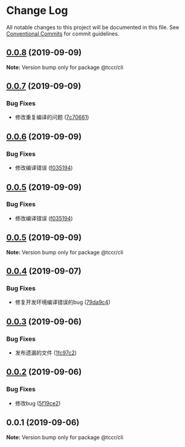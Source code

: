 # Change Log

All notable changes to this project will be documented in this file.
See [Conventional Commits](https://conventionalcommits.org) for commit guidelines.

## [0.0.8](https://github.com/SealUI/tc/compare/@tccr/cli@0.0.7...@tccr/cli@0.0.8) (2019-09-09)

**Note:** Version bump only for package @tccr/cli





## [0.0.7](https://github.com/SealUI/tc/compare/@tccr/cli@0.0.6...@tccr/cli@0.0.7) (2019-09-09)


### Bug Fixes

* 修改重复编译的问题 ([7c70661](https://github.com/SealUI/tc/commit/7c70661))





## [0.0.6](https://github.com/SealUI/tc/compare/@tccr/cli@0.0.5...@tccr/cli@0.0.6) (2019-09-09)


### Bug Fixes

* 修改编译错误 ([f035194](https://github.com/SealUI/tc/commit/f035194))





## [0.0.5](https://github.com/SealUI/tc/compare/@tccr/cli@0.0.5...@tccr/cli@0.0.5) (2019-09-09)


### Bug Fixes

* 修改编译错误 ([f035194](https://github.com/SealUI/tc/commit/f035194))





## [0.0.5](https://github.com/SealUI/tc/compare/@tccr/cli@0.0.4...@tccr/cli@0.0.5) (2019-09-09)

**Note:** Version bump only for package @tccr/cli





## [0.0.4](https://github.com/SealUI/tc/compare/@tccr/cli@0.0.3...@tccr/cli@0.0.4) (2019-09-07)


### Bug Fixes

* 修复开发环境编译错误的bug ([79da9c4](https://github.com/SealUI/tc/commit/79da9c4))





## [0.0.3](https://github.com/SealUI/tc/compare/@tccr/cli@0.0.2...@tccr/cli@0.0.3) (2019-09-06)


### Bug Fixes

* 发布遗漏的文件 ([1fc97c2](https://github.com/SealUI/tc/commit/1fc97c2))





## [0.0.2](https://github.com/SealUI/tc/compare/@tccr/cli@0.0.1...@tccr/cli@0.0.2) (2019-09-06)


### Bug Fixes

* 修改bug ([5f19ce2](https://github.com/SealUI/tc/commit/5f19ce2))





## 0.0.1 (2019-09-06)

**Note:** Version bump only for package @tccr/cli

